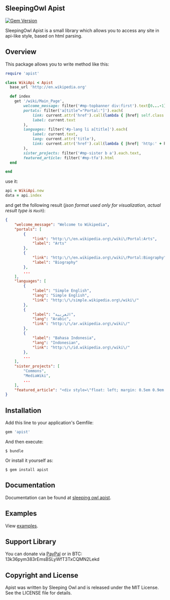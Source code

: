 ## SleepingOwl Apist

[![Gem Version](https://badge.fury.io/rb/apist.svg)](http://badge.fury.io/rb/apist)

SleepingOwl Apist is a small library which allows you to access any site in api-like style, based on html parsing.

## Overview

This package allows you to write method like this:

```ruby
require 'apist'

class WikiApi < Apist
  base_url 'http://en.wikipedia.org'

  def index
    get '/wiki/Main_Page',
        welcome_message: filter('#mp-topbanner div:first').text[0...-1],
        portals: filter('a[title^="Portal:"]').each(
            link: current.attr('href').call(lambda { |href| self.class.base_url + href }),
            label: current.text
        ),
        languages: filter('#p-lang li a[title]').each(
            label: current.text,
            lang: current.attr('title'),
            link: current.attr('href').call(lambda { |href| 'http:' + href })
        ),
        sister_projects: filter('#mp-sister b a').each.text,
        featured_article: filter('#mp-tfa').html
  end

end
```

use it:

```ruby
api = WikiApi.new
data = api.index
```

and get the following result (*json format used only for visualization, actual result type is `Hash`*):

```json
{
    "welcome_message": "Welcome to Wikipedia",
    "portals": [
        {
            "link": "http:\/\/en.wikipedia.org\/wiki\/Portal:Arts",
            "label": "Arts"
        },
        {
            "link": "http:\/\/en.wikipedia.org\/wiki\/Portal:Biography",
            "label": "Biography"
        },
        ...
    ],
    "languages": [
        {
            "label": "Simple English",
            "lang": "Simple English",
            "link": "http:\/\/simple.wikipedia.org\/wiki\/"
        },
        {
            "label": "العربية",
            "lang": "Arabic",
            "link": "http:\/\/ar.wikipedia.org\/wiki\/"
        },
        {
            "label": "Bahasa Indonesia",
            "lang": "Indonesian",
            "link": "http:\/\/id.wikipedia.org\/wiki\/"
        },
        ...
    ],
    "sister_projects": [
        "Commons",
        "MediaWiki",
        ...
    ],
    "featured_article": "<div style=\"float: left; margin: 0.5em 0.9em 0.4em 0em;\">...<\/div>"
}
```

## Installation

Add this line to your application's Gemfile:

```ruby
gem 'apist'
```

And then execute:

    $ bundle

Or install it yourself as:

    $ gem install apist

## Documentation

Documentation can be found at [sleeping owl apist](http://sleepingowlapist.cloudcontrolled.com/en/ruby/documentation).

## Examples

View [examples](http://sleepingowlapist.cloudcontrolled.com/en/ruby#examples).

## Support Library

You can donate via [PayPal](https://www.paypal.com/cgi-bin/webscr?cmd=_s-xclick&hosted_button_id=AXJMWMRPCBGVA) or in BTC: 13k36pym383rEmsBSLyWfT3TxCQMN2Lekd

## Copyright and License

Apist was written by Sleeping Owl and is released under the MIT License. See the LICENSE file for details.